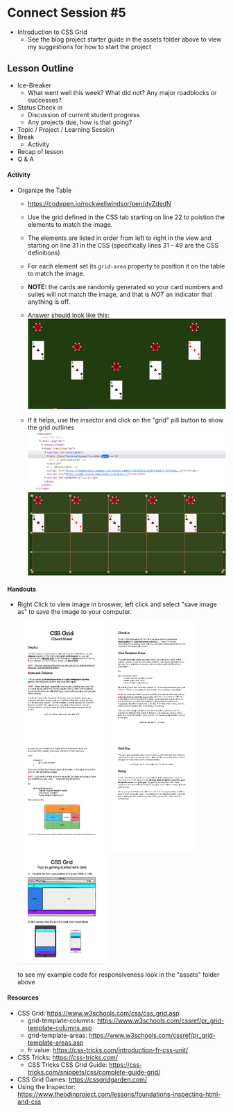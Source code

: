# Connect Session #5

  * Introduction to CSS Grid
    * See the blog project starter guide in the assets folder above to view my suggestions for how to start the project

## Lesson Outline

  * Ice-Breaker
    * What went well this week?  What did not?  Any major roadblocks or successes?
  * Status Check in
    * Discussion of current student progress
    * Any projects due, how is that going?
  * Topic / Project / Learning Session
  * Break
    * Activity
  * Recap of lesson
  * Q & A

#### Activity

  * Organize the Table
    * https://codepen.io/rockwellwindsor/pen/dyZdedN

    * Use the grid defined in the CSS tab starting on line 22 to poistion the elements to match the image.
    * The elements are listed in order from left to right in the view and starting on line 31 in the CSS (specifically lines 31 - 49 are the CSS definitions)
    * For each element set its `grid-area` property to position it on the table to match the image.
    * <b>NOTE:</b> the cards are randomly generated so your card numbers and suites will not match the image, and that is <i>NOT</i> an indicator that anything is off.

    * Answer should look like this: <br />
      <img src="./assets/grid-answer.png" width="500">

    * If it helps, use the insector and click on the "grid" pill button to show the grid outlines <br />
      <img src="./assets/grid-answer-a.png" width="500"> <br />
      <img src="./assets/grid-answer-b.png" width="500"> <br />

#### Handouts

  * Right Click to view image in broswer, left click and select "save image as" to save the image to your computer.

    <img src="./handouts/css_grid_1.png" width="204"/> <img src="./handouts/css_grid_2.png" width="204"/>
    <img src="./handouts/css_grid_3.png" width="204"/> <img src="./handouts/css_grid_4.png" width="204"/>
    <img src="./handouts/css-grid-getting-started.png" width="204"/> 
    <figcaption>to see my example code for responsiveness look in the "assets" folder above</figcaption>

#### Resources

  * CSS Grid: https://www.w3schools.com/css/css_grid.asp
    * grid-template-columns: https://www.w3schools.com/cssref/pr_grid-template-columns.asp
    * grid-template-areas: https://www.w3schools.com/cssref/pr_grid-template-areas.asp
    * fr value: https://css-tricks.com/introduction-fr-css-unit/
  * CSS Tricks: https://css-tricks.com/
    * CSS Tricks CSS Grid Guide: https://css-tricks.com/snippets/css/complete-guide-grid/
  * CSS Grid Games: https://cssgridgarden.com/
  * Using the Inspector: https://www.theodinproject.com/lessons/foundations-inspecting-html-and-css
